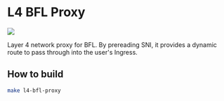 # L4 BFL Proxy
[![](https://github.com/beclab/l4-bfl-proxy/actions/workflows/build_main.yml/badge.svg?branch=main)](https://github.com/beclab/l4-bfl-proxy/actions/workflows/build_main.yml)

Layer 4 network proxy for BFL. By prereading SNI, it provides a dynamic route to pass through into the user's Ingress.

## How to build
```sh
make l4-bfl-proxy
```

